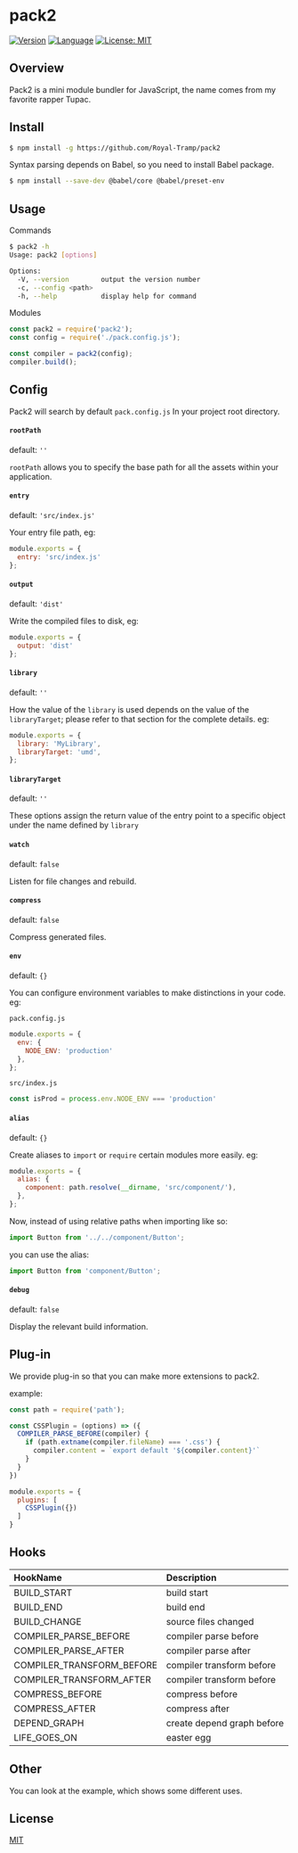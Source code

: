 # pack2

[![Version](https://img.shields.io/badge/version-0.1.1-blue.svg)]()
[![Language](https://img.shields.io/badge/language-javascript-blue.svg)]()
[![License: MIT](https://img.shields.io/badge/license-MIT-purple.svg)](https://opensource.org/licenses/MIT)

## Overview

Pack2 is a mini module bundler for JavaScript, the name comes from my favorite rapper Tupac.

## Install

```bash
$ npm install -g https://github.com/Royal-Tramp/pack2
```

Syntax parsing depends on Babel, so you need to install Babel package.

```bash
$ npm install --save-dev @babel/core @babel/preset-env
```

## Usage

Commands

```bash
$ pack2 -h
Usage: pack2 [options]

Options:
  -V, --version        output the version number
  -c, --config <path>  
  -h, --help           display help for command
```

Modules

```js
const pack2 = require('pack2');
const config = require('./pack.config.js');

const compiler = pack2(config);
compiler.build();
```

## Config

Pack2 will search by default `pack.config.js` In your project root directory.

#### `rootPath`
default: `''`

`rootPath` allows you to specify the base path for all the assets within your application.

#### `entry`
default: `'src/index.js'`

Your entry file path, eg:

```js
module.exports = {
  entry: 'src/index.js'
};
```

#### `output`
default: `'dist'`

Write the compiled files to disk, eg:

```js
module.exports = {
  output: 'dist'
};
```

#### `library`
default: `''`

How the value of the `library` is used depends on the value of the `libraryTarget`; please refer to that section for the complete details. eg:

```js
module.exports = {
  library: 'MyLibrary',
  libraryTarget: 'umd',
};
```

#### `libraryTarget`
default: `''`

These options assign the return value of the entry point to a specific object under the name defined by `library`

#### `watch`
default: `false`

Listen for file changes and rebuild.

#### `compress`
default: `false`

Compress generated files.

#### `env`
default: `{}`

You can configure environment variables to make distinctions in your code. eg:

`pack.config.js`
```js
module.exports = {
  env: {
    NODE_ENV: 'production'
  },
};
```

`src/index.js`
```js
const isProd = process.env.NODE_ENV === 'production'
```

#### `alias`
default: `{}`

Create aliases to `import` or `require` certain modules more easily. eg:

```js
module.exports = {
  alias: {
    component: path.resolve(__dirname, 'src/component/'),
  },
};
```

Now, instead of using relative paths when importing like so:

```js
import Button from '../../component/Button';
```

you can use the alias:

```js
import Button from 'component/Button';
```

#### `debug`
default: `false`

Display the relevant build information.

## Plug-in

We provide plug-in so that you can make more extensions to pack2.

example:

```js
const path = require('path');

const CSSPlugin = (options) => ({
  COMPILER_PARSE_BEFORE(compiler) {
    if (path.extname(compiler.fileName) === '.css') {
      compiler.content = `export default '${compiler.content}'`
    }
  }
})

module.exports = {
  plugins: [
    CSSPlugin({})
  ]
}
```

## Hooks

| HookName                 | Description               |
| :----------------------- | :------------------------ |
| BUILD_START              | build start               |
| BUILD_END                | build end                 |
| BUILD_CHANGE             | source files changed      |
| COMPILER_PARSE_BEFORE    | compiler parse before     |
| COMPILER_PARSE_AFTER     | compiler parse after      |
| COMPILER_TRANSFORM_BEFORE| compiler transform before |
| COMPILER_TRANSFORM_AFTER | compiler transform before |
| COMPRESS_BEFORE          | compress before           |
| COMPRESS_AFTER           | compress after            |
| DEPEND_GRAPH             | create depend graph before|
| LIFE_GOES_ON             | easter egg                |

## Other

You can look at the example, which shows some different uses.

## License

[MIT](LICENSE)
